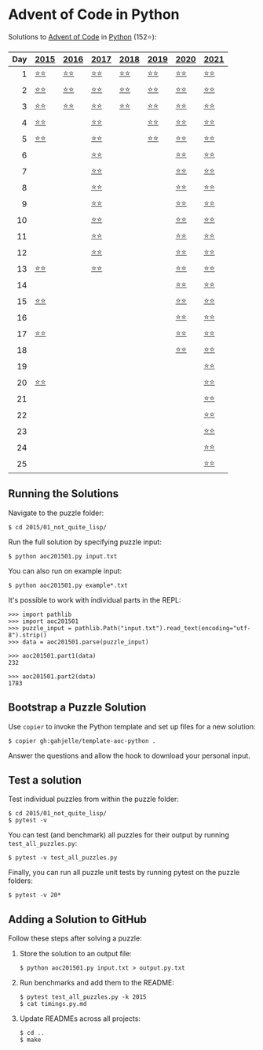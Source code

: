 # Advent of Code in Python

Solutions to [Advent of Code](https://adventofcode.com/) in [Python](https://www.python.org/) (152⭐):

|   Day | [2015](2015)                                           | [2016](2016)                             | [2017](2017)                                           | [2018](2018)                                | [2019](2019)                                       | [2020](2020)                            | [2021](2021)                            |
|------:|:-------------------------------------------------------|:-----------------------------------------|:-------------------------------------------------------|:--------------------------------------------|:---------------------------------------------------|:----------------------------------------|:----------------------------------------|
|     1 | [⭐⭐](2015/01_not_quite_lisp)                         | [⭐⭐](2016/01_no_time_for_a_taxicab)    | [⭐⭐](2017/01_inverse_captcha)                        | [⭐⭐](2018/01_chronal_calibration)         | [⭐⭐](2019/01_the_tyranny_of_the_rocket_equation) | [⭐⭐](2020/01_report_repair)           | [⭐⭐](2021/01_sonar_sweep)             |
|     2 | [⭐⭐](2015/02_i_was_told_there_would_be_no_math)      | [⭐⭐](2016/02_bathroom_security)        | [⭐⭐](2017/02_corruption_checksum)                    | [⭐⭐](2018/02_inventory_management_system) | [⭐⭐](2019/02_1202_program_alarm)                 | [⭐⭐](2020/02_password_philosophy)     | [⭐⭐](2021/02_dive)                    |
|     3 | [⭐⭐](2015/03_perfectly_spherical_houses_in_a_vacuum) | [⭐⭐](2016/03_squares_with_three_sides) | [⭐⭐](2017/03_spiral_memory)                          | [⭐⭐](2018/03_no_matter_how_you_slice_it)  | [⭐⭐](2019/03_crossed_wires)                      | [⭐⭐](2020/03_toboggan_trajectory)     | [⭐⭐](2021/03_binary_diagnostic)       |
|     4 | [⭐⭐](2015/04_the_ideal_stocking_stuffer)             |                                          | [⭐⭐](2017/04_high-entropy_passphrases)               |                                             | [⭐⭐](2019/04_secure_container)                   | [⭐⭐](2020/04_passport_processing)     | [⭐⭐](2021/04_giant_squid)             |
|     5 | [⭐⭐](2015/05_doesnt_he_have_intern-elves_for_this)   |                                          | [⭐⭐](2017/05_a_maze_of_twisty_trampolines_all_alike) |                                             | [⭐⭐](2019/05_sunny_with_a_chance_of_asteroids)   | [⭐⭐](2020/05_binary_boarding)         | [⭐⭐](2021/05_hydrothermal_venture)    |
|     6 |                                                        |                                          | [⭐⭐](2017/06_memory_reallocation)                    |                                             |                                                    | [⭐⭐](2020/06_custom_customs)          | [⭐⭐](2021/06_lanternfish)             |
|     7 |                                                        |                                          | [⭐⭐](2017/07_recursive_circus)                       |                                             |                                                    | [⭐⭐](2020/07_handy_haversacks)        | [⭐⭐](2021/07_the_treachery_of_whales) |
|     8 |                                                        |                                          | [⭐⭐](2017/08_i_heard_you_like_registers)             |                                             |                                                    | [⭐⭐](2020/08_handheld_halting)        | [⭐⭐](2021/08_seven_segment_search)    |
|     9 |                                                        |                                          | [⭐⭐](2017/09_stream_processing)                      |                                             |                                                    | [⭐⭐](2020/09_encoding_error)          | [⭐⭐](2021/09_smoke_basin)             |
|    10 |                                                        |                                          | [⭐⭐](2017/10_knot_hash)                              |                                             |                                                    | [⭐⭐](2020/10_adapter_array)           | [⭐⭐](2021/10_syntax_scoring)          |
|    11 |                                                        |                                          | [⭐⭐](2017/11_hex_ed)                                 |                                             |                                                    | [⭐⭐](2020/11_seating_system)          | [⭐⭐](2021/11_dumbo_octopus)           |
|    12 |                                                        |                                          | [⭐⭐](2017/12_digital_plumber)                        |                                             |                                                    | [⭐⭐](2020/12_rain_risk)               | [⭐⭐](2021/12_passage_pathing)         |
|    13 | [⭐⭐](2015/13_knights_of_the_dinner_table)            |                                          | [⭐⭐](2017/13_packet_scanners)                        |                                             |                                                    | [⭐⭐](2020/13_shuttle_search)          | [⭐⭐](2021/13_transparent_origami)     |
|    14 |                                                        |                                          |                                                        |                                             |                                                    | [⭐⭐](2020/14_docking_data)            | [⭐⭐](2021/14_extended_polymerization) |
|    15 | [⭐⭐](2015/15_science_for_hungry_people)              |                                          |                                                        |                                             |                                                    | [⭐⭐](2020/15_rambunctious_recitation) | [⭐⭐](2021/15_chiton)                  |
|    16 |                                                        |                                          |                                                        |                                             |                                                    | [⭐⭐](2020/16_ticket_translation)      | [⭐⭐](2021/16_packet_decoder)          |
|    17 | [⭐⭐](2015/17_no_such_thing_as_too_much)              |                                          |                                                        |                                             |                                                    | [⭐⭐](2020/17_conway_cubes)            | [⭐⭐](2021/17_trick_shot)              |
|    18 |                                                        |                                          |                                                        |                                             |                                                    | [⭐⭐](2020/18_operation_order)         | [⭐⭐](2021/18_snailfish)               |
|    19 |                                                        |                                          |                                                        |                                             |                                                    |                                         | [⭐⭐](2021/19_beacon_scanner)          |
|    20 | [⭐⭐](2015/20_infinite_elves_and_infinite_houses)     |                                          |                                                        |                                             |                                                    |                                         | [⭐⭐](2021/20_trench_map)              |
|    21 |                                                        |                                          |                                                        |                                             |                                                    |                                         | [⭐⭐](2021/21_dirac_dice)              |
|    22 |                                                        |                                          |                                                        |                                             |                                                    |                                         | [⭐⭐](2021/22_reactor_reboot)          |
|    23 |                                                        |                                          |                                                        |                                             |                                                    |                                         | [⭐⭐](2021/23_amphipod)                |
|    24 |                                                        |                                          |                                                        |                                             |                                                    |                                         | [⭐⭐](2021/24_arithmetic_logic_unit)   |
|    25 |                                                        |                                          |                                                        |                                             |                                                    |                                         | [⭐⭐](2021/25_sea_cucumber)            |

## Running the Solutions

Navigate to the puzzle folder:

```console
$ cd 2015/01_not_quite_lisp/
```

Run the full solution by specifying puzzle input:

```console
$ python aoc201501.py input.txt
```

You can also run on example input:

```console
$ python aoc201501.py example*.txt
```

It's possible to work with individual parts in the REPL:

```pycon
>>> import pathlib
>>> import aoc201501
>>> puzzle_input = pathlib.Path("input.txt").read_text(encoding="utf-8").strip()
>>> data = aoc201501.parse(puzzle_input)

>>> aoc201501.part1(data)
232

>>> aoc201501.part2(data)
1783
```

## Bootstrap a Puzzle Solution

Use `copier` to invoke the Python template and set up files for a new solution:

```console
$ copier gh:gahjelle/template-aoc-python .
```

Answer the questions and allow the hook to download your personal input.

## Test a solution

Test individual puzzles from within the puzzle folder:

```console
$ cd 2015/01_not_quite_lisp/
$ pytest -v
```

You can test (and benchmark) all puzzles for their output by running `test_all_puzzles.py`:

```console
$ pytest -v test_all_puzzles.py
```

Finally, you can run all puzzle unit tests by running pytest on the puzzle folders:

```console
$ pytest -v 20*
```

## Adding a Solution to GitHub

Follow these steps after solving a puzzle:

1. Store the solution to an output file:

    ```console
    $ python aoc201501.py input.txt > output.py.txt
    ```

2. Run benchmarks and add them to the README:

    ```console
    $ pytest test_all_puzzles.py -k 2015
    $ cat timings.py.md
    ```

3. Update READMEs across all projects:

    ```console
    $ cd ..
    $ make
    ```
